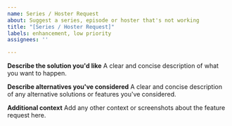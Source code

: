 ```yaml
---
name: Series / Hoster Request
about: Suggest a series, episode or hoster that's not working
title: "[Series / Hoster Request]"
labels: enhancement, low priority
assignees: ''

---
```


**Describe the solution you'd like**
A clear and concise description of what you want to happen.

**Describe alternatives you've considered**
A clear and concise description of any alternative solutions or features you've considered.

**Additional context**
Add any other context or screenshots about the feature request here.
